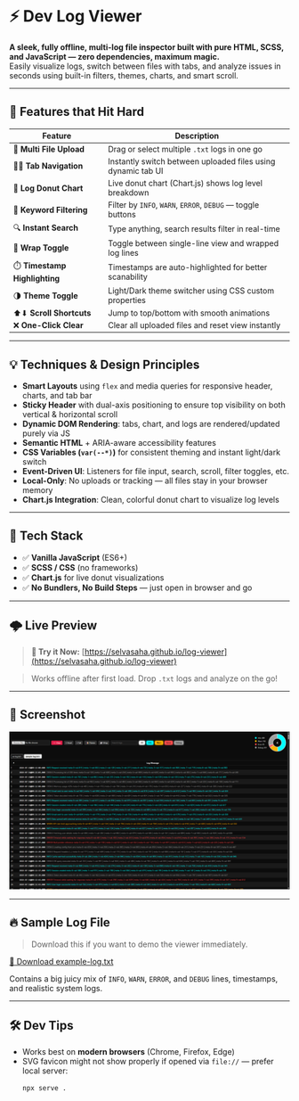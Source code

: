 # ⚡ Dev Log Viewer

**A sleek, fully offline, multi-log file inspector built with pure HTML, SCSS, and JavaScript — zero dependencies, maximum magic.**  
Easily visualize logs, switch between files with tabs, and analyze issues in seconds using built-in filters, themes, charts, and smart scroll.

---

## 🧩 Features that Hit Hard

| Feature | Description |
|--------|-------------|
| 📁 **Multi File Upload** | Drag or select multiple `.txt` logs in one go |
| 🧙‍♂️ **Tab Navigation** | Instantly switch between uploaded files using dynamic tab UI |
| 🍩 **Log Donut Chart** | Live donut chart (Chart.js) shows log level breakdown |
| 🧠 **Keyword Filtering** | Filter by `INFO`, `WARN`, `ERROR`, `DEBUG` — toggle buttons |
| 🔍 **Instant Search** | Type anything, search results filter in real-time |
| 🧻 **Wrap Toggle** | Toggle between single-line view and wrapped log lines |
| ⏱️ **Timestamp Highlighting** | Timestamps are auto-highlighted for better scanability |
| 🌗 **Theme Toggle** | Light/Dark theme switcher using CSS custom properties |
| ⬆⬇ **Scroll Shortcuts** | Jump to top/bottom with smooth animations |
| ❌ **One-Click Clear** | Clear all uploaded files and reset view instantly |

---

## 💡 Techniques & Design Principles

- **Smart Layouts** using `flex` and media queries for responsive header, charts, and tab bar
- **Sticky Header** with dual-axis positioning to ensure top visibility on both vertical & horizontal scroll
- **Dynamic DOM Rendering**: tabs, chart, and logs are rendered/updated purely via JS
- **Semantic HTML** + ARIA-aware accessibility features
- **CSS Variables (`var(--*)`)** for consistent theming and instant light/dark switch
- **Event-Driven UI**: Listeners for file input, search, scroll, filter toggles, etc.
- **Local-Only**: No uploads or tracking — all files stay in your browser memory
- **Chart.js Integration**: Clean, colorful donut chart to visualize log levels

---

## 🎯 Tech Stack

- ✅ **Vanilla JavaScript** (ES6+)
- ✅ **SCSS / CSS** (no frameworks)
- ✅ **Chart.js** for live donut visualizations
- ✅ **No Bundlers, No Build Steps** — just open in browser and go

---

## 🌩️ Live Preview

> **🔗 Try it Now:** [https://selvasaha.github.io/log-viewer](https://selvasaha.github.io/log-viewer)

> Works offline after first load. Drop `.txt` logs and analyze on the go!

---

## 📸 Screenshot

![Dev Log Viewer Screenshot](screenshot.png)

---

## 🔥 Sample Log File

> Download this if you want to demo the viewer immediately.

<a href="example-log.txt" download>📄 Download example-log.txt</a>

Contains a big juicy mix of `INFO`, `WARN`, `ERROR`, and `DEBUG` lines, timestamps, and realistic system logs.

---

## 🛠 Dev Tips

- Works best on **modern browsers** (Chrome, Firefox, Edge)
- SVG favicon might not show properly if opened via `file://` — prefer local server:
  ```bash
  npx serve .
